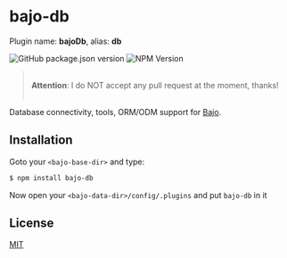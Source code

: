 # bajo-db

Plugin name: **bajoDb**, alias: **db**

![GitHub package.json version](https://img.shields.io/github/package-json/v/ardhi/bajo-db) ![NPM Version](https://img.shields.io/npm/v/bajo-db)

> <br />**Attention**: I do NOT accept any pull request at the moment, thanks!<br /><br />

Database connectivity, tools, ORM/ODM support for [Bajo](https://github.com/ardhi/bajo).

## Installation

Goto your ```<bajo-base-dir>``` and type:

```bash
$ npm install bajo-db
```

Now open your ```<bajo-data-dir>/config/.plugins``` and put ```bajo-db``` in it

## License

[MIT](LICENSE)
